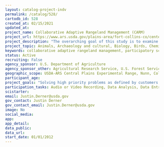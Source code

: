 ```yaml
---
layout: catalog-project-indv
permalink: /catalog/528/
cartodb_id: 528
created_at: 02/15/2021
updated_at: 
project_name: Collaborative Adaptive Rangeland Management (CARM)
project_url: https://www.ars.usda.gov/plains-area/fort-collins-co/center-for-agricultural-resources-research/rangeland-resources-systems-research/docs/range/adaptive-grazing-management/research/
project_description: "The overarching goal of this study is to examine how science can be conducted in a real-world manner (i.e., at ranch-level scales with manager involvement) to evaluate the effectiveness of adaptive grazing management for both production and conservation goals.  In particular, we seek to examine how grazing management can be implemented in a manner that responds to current and changing rangeland conditions, incorporates active learning, and makes decisions based on quantitative, repeatable measurements collected at multiple spatial and temporal scales. To this end, ARS scientists and university collaborators have developed an adaptive grazing management experiment being implemented at the Central Plains Experimental Range in northeastern Colorado. A Stakeholder Group of 11 persons was selected to represent ranchers, public land managers, conservation organizations and nongovernmental organizations. This Stakeholder Group met in September of 2012 and January and September of 2013 to 1) choose and prioritize outcomes desired from this experiment, 2) determine criteria and/or triggers for movement of livestock among pastures in an adaptive manner, and 3) select appropriate monitoring data requirements needed for feedback to determine if management is achieving desired outcomes. This experiment has now been implemented from 2014 to the present. The CARM experiment is part of the ARS Long-term agroecosystem research network."
project_topic: Animals, Archaeology and cultural, Biology, Birds, Chemistry, Climate and weather, Computers and technology, Ecology and environment, Education, Food, Geography, Nature and outdoors, Social Science
keywords: collaborative adaptive rangeland management, participatory science, management-science partnerships
status: Active
recruiting: False 
agency_sponsor: U.S. Department of Agriculture
agency_sponsor_other: Agricultural Research Service, U.S. Forest Service (USFS)
geographic_scope: USDA-ARS Central Plains Experimental Range, Nunn, Colorado, USA
participant_age: 
project_goals: "Solving high priority problems as defined by customers through explicit integration and participation in all aspects of management-science co-production research. Efforts are truly integrative and present substantial opportunities for enhanced learning on tradeoffs and synergies of provision of multiple ecosystem services in semiarid rangelands."
participation_tasks: Audio or Video Recording, Data Analysis, Data Entry, Finding Entities, Geolocation, Identification, Learning, Measurement, Observation, Photography, Problem Solving, Site Selection and/or Description, Specimen/Sample Collection
scistarter: 
email: Justin.Derner@usda.gov
gov_contact: Justin Derner
gov_contact_email: Justin.Derner@usda.gov
image: No
social_media: 
app: 
app_detail: 
data_public: 
data_url: 
start_date: 01/01/2012
---
```

